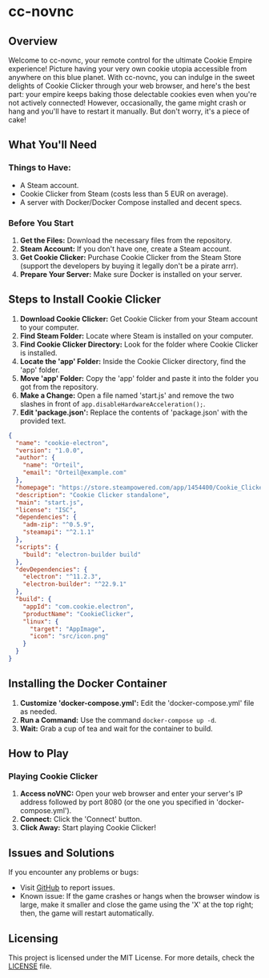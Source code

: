 # cc-novnc

## Overview

Welcome to cc-novnc, your remote control for the ultimate Cookie Empire experience! Picture having your very own cookie utopia accessible from anywhere on this blue planet. With cc-novnc, you can indulge in the sweet delights of Cookie Clicker through your web browser, and here's the best part: your empire keeps baking those delectable cookies even when you're not actively connected! However, occasionally, the game might crash or hang and you'll have to restart it manually. But don't worry, it's a piece of cake!

## What You'll Need

### Things to Have:

- A Steam account.
- Cookie Clicker from Steam (costs less than 5 EUR on average).
- A server with Docker/Docker Compose installed and decent specs.

### Before You Start

1. **Get the Files:** Download the necessary files from the repository.
2. **Steam Account:** If you don't have one, create a Steam account.
3. **Get Cookie Clicker:** Purchase Cookie Clicker from the Steam Store (support the developers by buying it legally don't be a pirate arrr).
4. **Prepare Your Server:** Make sure Docker is installed on your server.

## Steps to Install Cookie Clicker

1. **Download Cookie Clicker:** Get Cookie Clicker from your Steam account to your computer.
2. **Find Steam Folder:** Locate where Steam is installed on your computer.
3. **Find Cookie Clicker Directory:** Look for the folder where Cookie Clicker is installed.
4. **Locate the 'app' Folder:** Inside the Cookie Clicker directory, find the 'app' folder.
5. **Move 'app' Folder:** Copy the 'app' folder and paste it into the folder you got from the repository.
6. **Make a Change:** Open a file named 'start.js' and remove the two slashes in front of `app.disableHardwareAcceleration();`.
7. **Edit 'package.json':** Replace the contents of 'package.json' with the provided text.

```json
{
  "name": "cookie-electron",
  "version": "1.0.0",
  "author": {
    "name": "Orteil",
    "email": "Orteil@example.com"
  },
  "homepage": "https://store.steampowered.com/app/1454400/Cookie_Clicker/",
  "description": "Cookie Clicker standalone",
  "main": "start.js",
  "license": "ISC",
  "dependencies": {
    "adm-zip": "^0.5.9",
    "steamapi": "^2.1.1"
  },
  "scripts": {
    "build": "electron-builder build"
  },
  "devDependencies": {
    "electron": "^11.2.3",
    "electron-builder": "^22.9.1"
  },
  "build": {
    "appId": "com.cookie.electron",
    "productName": "CookieClicker",
    "linux": {
      "target": "AppImage",
      "icon": "src/icon.png"
    }
  }
}
```

## Installing the Docker Container

1. **Customize 'docker-compose.yml':** Edit the 'docker-compose.yml' file as needed.
2. **Run a Command:** Use the command `docker-compose up -d`.
3. **Wait:** Grab a cup of tea and wait for the container to build.

## How to Play

### Playing Cookie Clicker

1. **Access noVNC:** Open your web browser and enter your server's IP address followed by port 8080 (or the one you specified in 'docker-compose.yml').
2. **Connect:** Click the 'Connect' button.
3. **Click Away:** Start playing Cookie Clicker!

## Issues and Solutions

If you encounter any problems or bugs:

- Visit [GitHub](https://github.com/staninna/cc-novnc/issues/new) to report issues.
- Known issue: If the game crashes or hangs when the browser window is large, make it smaller and close the game using the 'X' at the top right; then, the game will restart automatically.

## Licensing

This project is licensed under the MIT License. For more details, check the [LICENSE](LICENSE) file.
